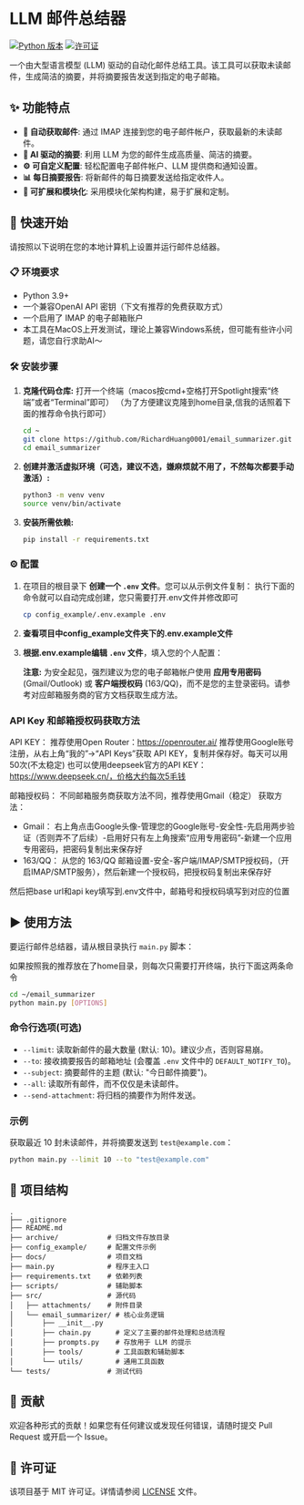# LLM 邮件总结器

[![Python 版本](https://img.shields.io/badge/python-3.9+-blue.svg)](https://www.python.org/downloads/)
[![许可证](https://img.shields.io/badge/license-MIT-green.svg)](LICENSE)

一个由大型语言模型 (LLM) 驱动的自动化邮件总结工具。该工具可以获取未读邮件，生成简洁的摘要，并将摘要报告发送到指定的电子邮箱。

## ✨ 功能特点

- **📧 自动获取邮件**: 通过 IMAP 连接到您的电子邮件帐户，获取最新的未读邮件。
- **🤖 AI 驱动的摘要**: 利用 LLM 为您的邮件生成高质量、简洁的摘要。
- **⚙️ 可自定义配置**: 轻松配置电子邮件帐户、LLM 提供商和通知设置。
- **📊 每日摘要报告**: 将新邮件的每日摘要发送给指定收件人。
- **🧩 可扩展和模块化**: 采用模块化架构构建，易于扩展和定制。

## 🚀 快速开始

请按照以下说明在您的本地计算机上设置并运行邮件总结器。

### 📋 环境要求

- Python 3.9+
- 一个兼容OpenAI API 密钥（下文有推荐的免费获取方式）
- 一个启用了 IMAP 的电子邮箱账户
- 本工具在MacOS上开发测试，理论上兼容Windows系统，但可能有些许小问题，请您自行求助AI～

### 🛠️ 安装步骤

1.  **克隆代码仓库:**
    打开一个终端（macos按cmd+空格打开Spotlight搜索“终端”或者“Terminal”即可）
    （为了方便建议克隆到home目录,信我的话照着下面的推荐命令执行即可）
    ```bash
    cd ~
    git clone https://github.com/RichardHuang0001/email_summarizer.git
    cd email_summarizer
    ```

1.  **创建并激活虚拟环境（可选，建议不选，嫌麻烦就不用了，不然每次都要手动激活）:**

    ```bash
    python3 -m venv venv
    source venv/bin/activate
    ```

2.  **安装所需依赖:**

    ```bash
    pip install -r requirements.txt
    ```

### ⚙️ 配置

1.  在项目的根目录下 **创建一个 `.env` 文件**。您可以从示例文件复制：
    执行下面的命令就可以自动完成创建，您只需要打开.env文件并修改即可
    ```bash
    cp config_example/.env.example .env
    ```
2. **查看项目中config_example文件夹下的.env.example文件**
3.  **根据.env.example编辑 `.env` 文件**，填入您的个人配置：

    **注意:** 为安全起见，强烈建议为您的电子邮箱帐户使用 **应用专用密码** (Gmail/Outlook) 或 **客户端授权码** (163/QQ)，而不是您的主登录密码。请参考对应邮箱服务商的官方文档获取生成方法。

### API Key 和邮箱授权码获取方法
API KEY： 推荐使用Open Router：https://openrouter.ai/ 推荐使用Google账号注册，从右上角“我的”->“API Keys”获取 API KEY，复制并保存好。每天可以用50次(不太稳定)
也可以使用deepseek官方的API KEY：https://www.deepseek.cn/，价格大约每次5毛钱

邮箱授权码： 不同邮箱服务商获取方法不同，推荐使用Gmail（稳定）
获取方法：
- Gmail： 右上角点击Google头像-管理您的Google账号-安全性-先启用两步验证（否则弄不了后续）-启用好只有左上角搜索“应用专用密码”-新建一个应用专用密码，把密码复制出来保存好
- 163/QQ： 从您的 163/QQ 邮箱设置-安全-客户端/IMAP/SMTP授权码，（开启IMAP/SMTP服务），然后新建一个授权码，把授权码复制出来保存好

然后把base url和api key填写到.env文件中，邮箱号和授权码填写到对应的位置

## ▶️ 使用方法

要运行邮件总结器，请从根目录执行 `main.py` 脚本：

如果按照我的推荐放在了home目录，则每次只需要打开终端，执行下面这两条命令
```bash
cd ~/email_summarizer
python main.py [OPTIONS]
```

### 命令行选项(可选)

- `--limit`: 读取新邮件的最大数量 (默认: 10)。建议少点，否则容易崩。
- `--to`: 接收摘要报告的邮箱地址 (会覆盖 `.env` 文件中的 `DEFAULT_NOTIFY_TO`)。
- `--subject`: 摘要邮件的主题 (默认: "今日邮件摘要")。
- `--all`: 读取所有邮件，而不仅仅是未读邮件。
- `--send-attachment`: 将归档的摘要作为附件发送。

### 示例

获取最近 10 封未读邮件，并将摘要发送到 `test@example.com`：

```bash
python main.py --limit 10 --to "test@example.com"
```

## 📁 项目结构

```
.
├── .gitignore
├── README.md
├── archive/            # 归档文件存放目录
├── config_example/     # 配置文件示例
├── docs/               # 项目文档
├── main.py             # 程序主入口
├── requirements.txt    # 依赖列表
├── scripts/            # 辅助脚本
├── src/                # 源代码
│   ├── attachments/    # 附件目录
│   └── email_summarizer/ # 核心业务逻辑
│       ├── __init__.py
│       ├── chain.py      # 定义了主要的邮件处理和总结流程
│       ├── prompts.py    # 存放用于 LLM 的提示
│       ├── tools/        # 工具函数和辅助脚本
│       └── utils/        # 通用工具函数
└── tests/              # 测试代码
```

## 🤝 贡献

欢迎各种形式的贡献！如果您有任何建议或发现任何错误，请随时提交 Pull Request 或开启一个 Issue。

## 📄 许可证

该项目基于 MIT 许可证。详情请参阅 [LICENSE](LICENSE) 文件。